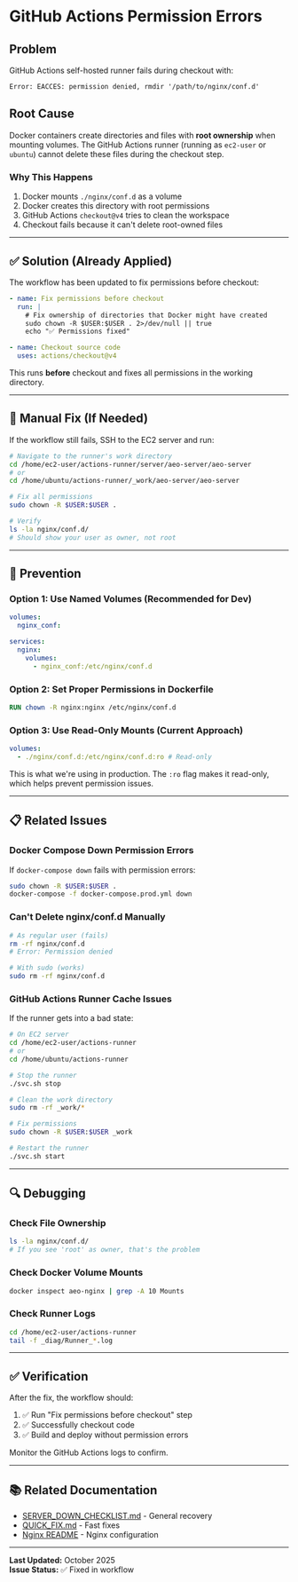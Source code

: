 # GitHub Actions Permission Errors

## Problem

GitHub Actions self-hosted runner fails during checkout with:

```
Error: EACCES: permission denied, rmdir '/path/to/nginx/conf.d'
```

## Root Cause

Docker containers create directories and files with **root ownership** when mounting volumes. The GitHub Actions runner (running as `ec2-user` or `ubuntu`) cannot delete these files during the checkout step.

### Why This Happens

1. Docker mounts `./nginx/conf.d` as a volume
2. Docker creates this directory with root permissions
3. GitHub Actions `checkout@v4` tries to clean the workspace
4. Checkout fails because it can't delete root-owned files

---

## ✅ Solution (Already Applied)

The workflow has been updated to fix permissions before checkout:

```yaml
- name: Fix permissions before checkout
  run: |
    # Fix ownership of directories that Docker might have created
    sudo chown -R $USER:$USER . 2>/dev/null || true
    echo "✅ Permissions fixed"

- name: Checkout source code
  uses: actions/checkout@v4
```

This runs **before** checkout and fixes all permissions in the working directory.

---

## 🔧 Manual Fix (If Needed)

If the workflow still fails, SSH to the EC2 server and run:

```bash
# Navigate to the runner's work directory
cd /home/ec2-user/actions-runner/server/aeo-server/aeo-server
# or
cd /home/ubuntu/actions-runner/_work/aeo-server/aeo-server

# Fix all permissions
sudo chown -R $USER:$USER .

# Verify
ls -la nginx/conf.d/
# Should show your user as owner, not root
```

---

## 🚫 Prevention

### Option 1: Use Named Volumes (Recommended for Dev)

```yaml
volumes:
  nginx_conf:

services:
  nginx:
    volumes:
      - nginx_conf:/etc/nginx/conf.d
```

### Option 2: Set Proper Permissions in Dockerfile

```dockerfile
RUN chown -R nginx:nginx /etc/nginx/conf.d
```

### Option 3: Use Read-Only Mounts (Current Approach)

```yaml
volumes:
  - ./nginx/conf.d:/etc/nginx/conf.d:ro # Read-only
```

This is what we're using in production. The `:ro` flag makes it read-only, which helps prevent permission issues.

---

## 📋 Related Issues

### Docker Compose Down Permission Errors

If `docker-compose down` fails with permission errors:

```bash
sudo chown -R $USER:$USER .
docker-compose -f docker-compose.prod.yml down
```

### Can't Delete nginx/conf.d Manually

```bash
# As regular user (fails)
rm -rf nginx/conf.d
# Error: Permission denied

# With sudo (works)
sudo rm -rf nginx/conf.d
```

### GitHub Actions Runner Cache Issues

If the runner gets into a bad state:

```bash
# On EC2 server
cd /home/ec2-user/actions-runner
# or
cd /home/ubuntu/actions-runner

# Stop the runner
./svc.sh stop

# Clean the work directory
sudo rm -rf _work/*

# Fix permissions
sudo chown -R $USER:$USER _work

# Restart the runner
./svc.sh start
```

---

## 🔍 Debugging

### Check File Ownership

```bash
ls -la nginx/conf.d/
# If you see 'root' as owner, that's the problem
```

### Check Docker Volume Mounts

```bash
docker inspect aeo-nginx | grep -A 10 Mounts
```

### Check Runner Logs

```bash
cd /home/ec2-user/actions-runner
tail -f _diag/Runner_*.log
```

---

## ✅ Verification

After the fix, the workflow should:

1. ✅ Run "Fix permissions before checkout" step
2. ✅ Successfully checkout code
3. ✅ Build and deploy without permission errors

Monitor the GitHub Actions logs to confirm.

---

## 📚 Related Documentation

- [SERVER_DOWN_CHECKLIST.md](./SERVER_DOWN_CHECKLIST.md) - General recovery
- [QUICK_FIX.md](./QUICK_FIX.md) - Fast fixes
- [Nginx README](../../nginx/README.md) - Nginx configuration

---

**Last Updated:** October 2025  
**Issue Status:** ✅ Fixed in workflow
